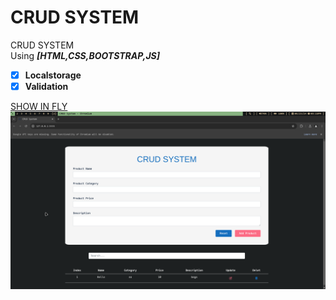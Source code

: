 # CRUD SYSTEM

CRUD SYSTEM <br />
Using **_[HTML,CSS,BOOTSTRAP,JS]_** <br />

- [x] **Localstorage**
- [x] **Validation**

[SHOW IN FLY](https://u-shen.github.io/CRUD/)
![Show Case](./assets/2024-08-23_20:16:15_GRIM.png)
